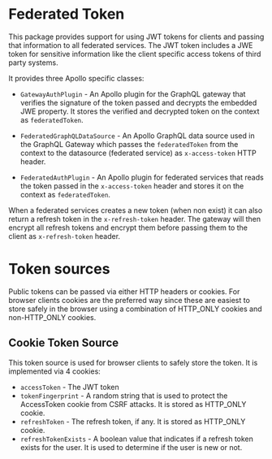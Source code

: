 # Federated Token
This package provides support for using JWT tokens for clients and passing
that information to all federated services. The JWT token includes a JWE token
for sensitive information like the client specific access tokens of third party
systems.

It provides three Apollo specific classes:
 - `GatewayAuthPlugin` - An Apollo plugin for the GraphQL gateway that verifies
   the signature of the token passed and decrypts the embedded JWE property. It
   stores the verified and decrypted token on the context as `federatedToken`.

 - `FederatedGraphQLDataSource` - An Apollo GraphQL data source used in the
   GraphQL Gateway which passes the `federatedToken` from the context to the
   datasource (federated service) as `x-access-token` HTTP header.

 - `FederatedAuthPlugin` - An Apollo plugin for federated services that reads
   the token passed in the `x-access-token` header and stores it on the context
   as `federatedToken`.

When a federated services creates a new token (when non exist) it can also
return a refresh token in the `x-refresh-token` header. The gateway will then
encrypt all refresh tokens and encrypt them before passing them to the client
as `x-refresh-token` header.


# Token sources
Public tokens can be passed via either HTTP headers or cookies. For browser
clients cookies are the preferred way since these are easiest to store safely in
the browser using a combination of HTTP_ONLY cookies and non-HTTP_ONLY cookies.


## Cookie Token Source
This token source is used for browser clients to safely store the token. It is
implemented via 4 cookies:
 - `accessToken` - The JWT token
 - `tokenFingerprint` - A random string that is used to protect the AccessToken
   cookie from CSRF attacks. It is stored as HTTP_ONLY cookie.
 - `refreshToken` - The refresh token, if any. It is stored as HTTP_ONLY cookie.
 - `refreshTokenExists` - A boolean value that indicates if a refresh token
   exists for the user. It is used to determine if the user is new or not.
